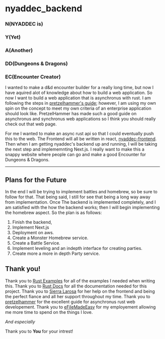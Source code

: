 # nyaddec_backend

### N(NYADDEC is)
### Y(Yet)
### A(Another)
### DD(Dungeons & Dragons)
### EC(Encounter Creator)

I wanted to make a d&d encounter builder for a really long time, but now I have aquired alot of knowledge about how to build a web application.  So now I want to build a web application that is asynchronus with rust. I am following the steps in [pretzelhammer's guide](https://github.com/pretzelhammer/rust-blog/blob/master/posts/restful-api-in-sync-and-async-rust.md#sql-schema-migrations-wdiesel-cli); however, I am using my own spin on the concept to meet my own criteria of an enterprise application should look like.  PretzelHammer has made such a good guide on asynchronus and synchronus web applications so I think you should really check out that web page.

For me I wanted to make an async rust api so that I could eventually push this to the web. The Frontend will all be written in react, [nyaddec-frontend](https://github.com/adamkali/nyaddec-frontend). Then when I am getting nyaddec's backend up and running, I will be taking the next step and implememnting Next.js. I really want to make this a snappy website where people can go and make a good Encounter for Dungeons & Dragons. 

___

## Plans for the Future

In the end I will be trying to implement battles and homebrew, so be sure to follow for that. That being said, I still for see that being a long way away from implementation. Once The backend is implemented completely, and I am satisfied with the how the backend works; then I will begin implementing the homebrew aspect. So the plan is as follows:

1. Finish the backend,
2. Implement Next.js
3. Deployment on aws.
4. Create a Monster Homebrew service.
5. Create a Battle Service.
6. Implement leveling and an indepth interface for creating parties.
7. Create more a more in depth Party service.

## Thank you!

Thank you to [Rust Examples](https://doc.rust-lang.org/rust-by-example/) for all of the examples I needed when writing this. 
Thank you to [Rust Docs](https://docs.rs/) for all the documentation needed for this project.
Thank you to [Sierra Larosa](https://github.com/sierralarosa) for her help on the frontend and being the perfect fiance and all her support throughout my time.
Thank you to [pretzelhammer](https://github.com/pretzelhammer) for the excellent guide for asynchronus rust web developement.
Thank you to [eFileMadeEasy](https://www.efilemadeeasy.com/) for my employement allowing me more time to spend on the things I love.

*And especially*

Thank you to **You** for your intrest!
